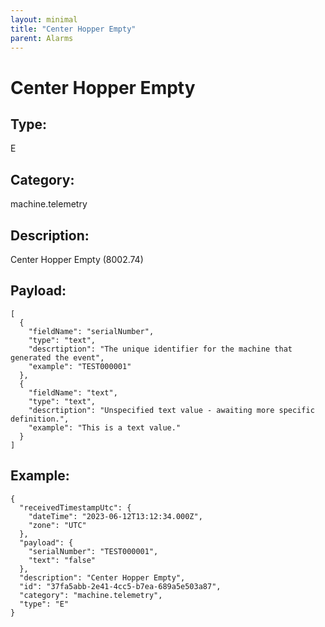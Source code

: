 ```yaml
---
layout: minimal
title: "Center Hopper Empty"
parent: Alarms
---
```


# Center Hopper Empty

## Type:

E

## Category:

machine.telemetry

## Description: 

Center Hopper Empty (8002.74)

## Payload:

```
[
  {
    "fieldName": "serialNumber",
    "type": "text",
    "descrtiption": "The unique identifier for the machine that generated the event",
    "example": "TEST000001"
  },
  {
    "fieldName": "text",
    "type": "text",
    "descrtiption": "Unspecified text value - awaiting more specific definition.",
    "example": "This is a text value."
  }
]
```

## Example:

```
{
  "receivedTimestampUtc": {
    "dateTime": "2023-06-12T13:12:34.000Z",
    "zone": "UTC"
  },
  "payload": {
    "serialNumber": "TEST000001",
    "text": "false"
  },
  "description": "Center Hopper Empty",
  "id": "37fa5abb-2e41-4cc5-b7ea-689a5e503a87",
  "category": "machine.telemetry",
  "type": "E"
}
```
